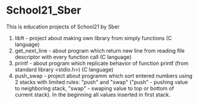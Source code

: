 # School21_Sber
This is education projects of School21 by Sber

1. libft - project about making own library from simply functions (C language)
2. get_next_line - about program which return new line from reading file descriptor with every function call (C language)
3. printf - about program which replicate behavior of function printf (from standard library <stdio.h>) (C language)
4. push_swap - project about programm which sort entered numbers using 2 stacks with limited rules: "push" and "swap" ("push" - pushing value to neighboring stack, "swap" - swaping value to top or bottom of current stack). In the beginning all values inserted in first stack.
